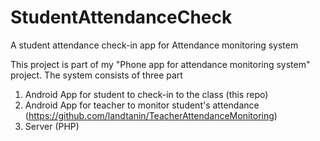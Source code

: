 # StudentAttendanceCheck
A student attendance check-in app for Attendance monitoring system

This project is part of my "Phone app for attendance monitoring system" project. The system consists of three part
1. Android App for student to check-in to the class (this repo)
2. Android App for teacher to monitor student's attendance (https://github.com/landtanin/TeacherAttendanceMonitoring)
3. Server (PHP) 
